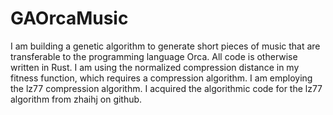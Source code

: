 # GAOrcaMusic
I am building a genetic algorithm to generate short pieces of music that are transferable to the programming language Orca. All code is otherwise written in Rust. I am using the normalized compression distance in my fitness function, which requires a compression algorithm. I am employing the lz77 compression algorithm. I acquired the algorithmic code for the lz77 algorithm from zhaihj on github.
